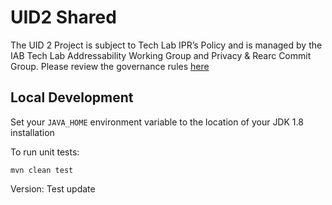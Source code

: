 # UID2 Shared

The UID 2 Project is subject to Tech Lab IPR’s Policy and is managed by the IAB Tech Lab Addressability Working Group and Privacy & Rearc Commit Group. Please review the governance rules [here](https://github.com/IABTechLab/uid2-core/blob/master/Software%20Development%20and%20Release%20Procedures.md)

## Local Development

Set your `JAVA_HOME` environment variable to the location of your JDK 1.8 installation

To run unit tests:

```
mvn clean test
```
Version: Test update
